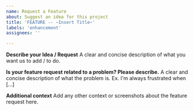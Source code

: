 ```yaml
---
name: Request a Feature
about: Suggest an idea for this project
title: 'FEATURE -- ~Insert Title~'
labels: 'enhancement'
assignees: ''

---
```

**Describe your Idea / Request**
A clear and concise description of what you want us to add / to do.

**Is your feature request related to a problem? Please describe.**
A clear and concise description of what the problem is. Ex. I'm always frustrated when [...]

**Additional context**
Add any other context or screenshots about the feature request here.
